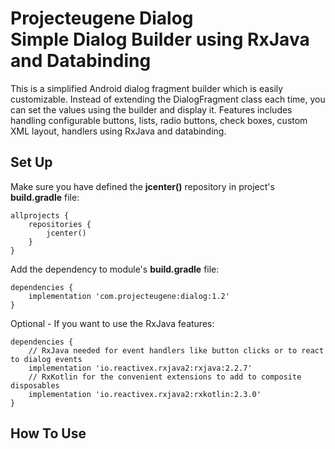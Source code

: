# Projecteugene Dialog<br/>Simple Dialog Builder using RxJava and Databinding

This is a simplified Android dialog fragment builder which is easily customizable. Instead of extending the DialogFragment 
class each time, you can set the values using the builder and display it. Features includes handling configurable buttons, 
lists, radio buttons, check boxes, custom XML layout, handlers using RxJava and databinding.

## Set Up

Make sure you have defined the **jcenter()** repository in project's **build.gradle** file:
```
allprojects {
    repositories {
        jcenter()
    }
}
```

Add the dependency to module's **build.gradle** file:
```
dependencies {
    implementation 'com.projecteugene:dialog:1.2'
}
```

Optional - If you want to use the RxJava features:
```
dependencies {
    // RxJava needed for event handlers like button clicks or to react to dialog events
    implementation 'io.reactivex.rxjava2:rxjava:2.2.7'
    // RxKotlin for the convenient extensions to add to composite disposables
    implementation 'io.reactivex.rxjava2:rxkotlin:2.3.0'
}
```

## How To Use